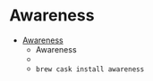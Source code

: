 # Awareness
- [Awareness](http://iamfutureproof.com/tools/awareness/)
  -  Awareness
  - 
  - `brew cask install awareness`
